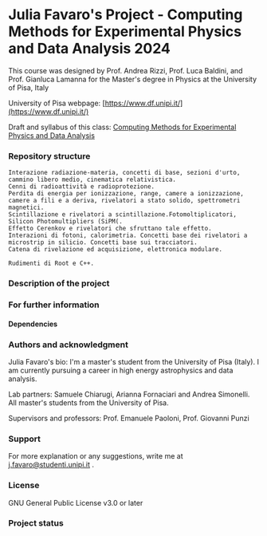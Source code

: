 # Julia Favaro's Project - Computing Methods for Experimental Physics and Data Analysis 2024

This course was designed by Prof. Andrea Rizzi, Prof. Luca Baldini, and Prof. Gianluca Lamanna for the Master's degree in Physics at the University of Pisa, Italy 

University of Pisa webpage: [https://www.df.unipi.it/](https://www.df.unipi.it/)

Draft and syllabus of this class: [Computing Methods for Experimental Physics and Data Analysis]( https://unipi.coursecatalogue.cineca.it/insegnamenti/2024/52566_686758_76342/2023/52566/10452?coorte=2024&schemaid=8955)

### Repository structure
    Interazione radiazione-materia, concetti di base, sezioni d'urto, cammino libero medio, cinematica relativistica.
    Cenni di radioattività e radioprotezione.
    Perdita di energia per ionizzazione, range, camere a ionizzazione, camere a fili e a deriva, rivelatori a stato solido, spettrometri magnetici.
    Scintillazione e rivelatori a scintillazione.Fotomoltiplicatori, Silicon Photomultipliers (SiPM(.
    Effetto Cerenkov e rivelatori che sfruttano tale effetto.
    Interazioni di fotoni, calorimetria. Concetti base dei rivelatori a microstrip in silicio. Concetti base sui tracciatori.
    Catena di rivelazione ed acquisizione, elettronica modulare.

    Rudimenti di Root e C++.


### Description of the project

### For further information

#### Dependencies 

### Authors and acknowledgment
Julia Favaro's bio: I'm a master's student from the University of Pisa (Italy). I am currently pursuing a career in high energy astrophysics and data analysis.

Lab partners: Samuele Chiarugi, Arianna Fornaciari and Andrea Simonelli. All master's students from the University of Pisa.

Supervisors and professors: Prof. Emanuele Paoloni, Prof. Giovanni Punzi

### Support
For more explanation or any suggestions, write me at j.favaro@studenti.unipi.it .

### License
GNU General Public License v3.0 or later

### Project status
